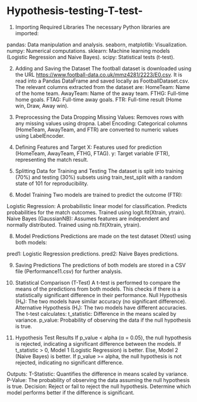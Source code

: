 # Hypothesis-testing-T-test-

1. Importing Required Libraries
The necessary Python libraries are imported:

pandas: Data manipulation and analysis.
seaborn, matplotlib: Visualization.
numpy: Numerical computations.
sklearn: Machine learning models (Logistic Regression and Naive Bayes).
scipy: Statistical tests (t-test).

2. Adding and Saving the Dataset
The football dataset is downloaded using the URL https://www.football-data.co.uk/mmz4281/2223/E0.csv.
It is read into a Pandas DataFrame and saved locally as FootballDataset.csv.
The relevant columns extracted from the dataset are:
HomeTeam: Name of the home team.
AwayTeam: Name of the away team.
FTHG: Full-time home goals.
FTAG: Full-time away goals.
FTR: Full-time result (Home win, Draw, Away win).

3. Preprocessing the Data
Dropping Missing Values: Removes rows with any missing values using dropna.
Label Encoding: Categorical columns (HomeTeam, AwayTeam, and FTR) are converted to numeric values using LabelEncoder.

5. Defining Features and Target
X: Features used for prediction (HomeTeam, AwayTeam, FTHG, FTAG).
y: Target variable (FTR), representing the match result.

6. Splitting Data for Training and Testing
The dataset is split into training (70%) and testing (30%) subsets using train_test_split with a random state of 101 for reproducibility.

7. Model Training
Two models are trained to predict the outcome (FTR):

Logistic Regression:
A probabilistic linear model for classification.
Predicts probabilities for the match outcomes.
Trained using logit.fit(Xtrain, ytrain).
Naive Bayes (GaussianNB):
Assumes features are independent and normally distributed.
Trained using nb.fit(Xtrain, ytrain).

8. Model Predictions
Predictions are made on the test dataset (Xtest) using both models:

pred1: Logistic Regression predictions.
pred2: Naive Bayes predictions.

9. Saving Predictions
The predictions of both models are stored in a CSV file (Performance11.csv) for further analysis.

10. Statistical Comparison (T-Test)
A t-test is performed to compare the means of the predictions from both models. This checks if there is a statistically significant difference in their performance.
Null Hypothesis (H₀): The two models have similar accuracy (no significant difference).
Alternative Hypothesis (H₁): The two models have different accuracies.
The t-test calculates:
t_statistic: Difference in the means scaled by variance.
p_value: Probability of observing the data if the null hypothesis is true.

11. Hypothesis Test Results
If p_value < alpha (α = 0.05), the null hypothesis is rejected, indicating a significant difference between the models.
If t_statistic > 0, Model 1 (Logistic Regression) is better.
Else, Model 2 (Naive Bayes) is better.
If p_value >= alpha, the null hypothesis is not rejected, indicating no significant difference.


Outputs:
T-Statistic: Quantifies the difference in means scaled by variance.
P-Value: The probability of observing the data assuming the null hypothesis is true.
Decision:
Reject or fail to reject the null hypothesis.
Determine which model performs better if the difference is significant.
